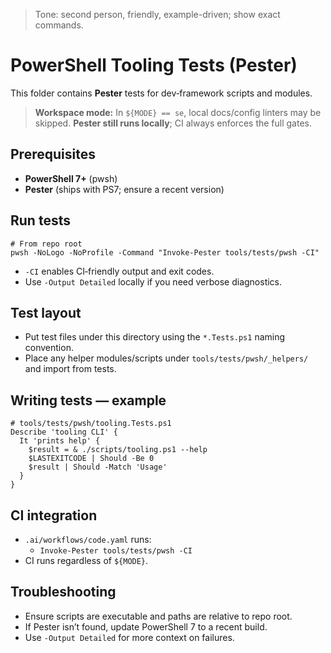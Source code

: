 > Tone: second person, friendly, example-driven; show exact commands.

# PowerShell Tooling Tests (Pester)

This folder contains **Pester** tests for dev‑framework scripts and modules.

> **Workspace mode:** In `${MODE} == se`, local docs/config linters may be skipped. **Pester still runs locally**; CI always enforces the full gates.

## Prerequisites

- **PowerShell 7+** (pwsh)
- **Pester** (ships with PS7; ensure a recent version)

## Run tests

```pwsh
# From repo root
pwsh -NoLogo -NoProfile -Command "Invoke-Pester tools/tests/pwsh -CI"
```

- `-CI` enables CI‑friendly output and exit codes.
- Use `-Output Detailed` locally if you need verbose diagnostics.

## Test layout

- Put test files under this directory using the `*.Tests.ps1` naming convention.
- Place any helper modules/scripts under `tools/tests/pwsh/_helpers/` and import from tests.

## Writing tests — example

```pwsh
# tools/tests/pwsh/tooling.Tests.ps1
Describe 'tooling CLI' {
  It 'prints help' {
    $result = & ./scripts/tooling.ps1 --help
    $LASTEXITCODE | Should -Be 0
    $result | Should -Match 'Usage'
  }
}
```

## CI integration

- `.ai/workflows/code.yaml` runs:
  - `Invoke-Pester tools/tests/pwsh -CI`
- CI runs regardless of `${MODE}`.

## Troubleshooting

- Ensure scripts are executable and paths are relative to repo root.
- If Pester isn’t found, update PowerShell 7 to a recent build.
- Use `-Output Detailed` for more context on failures.
